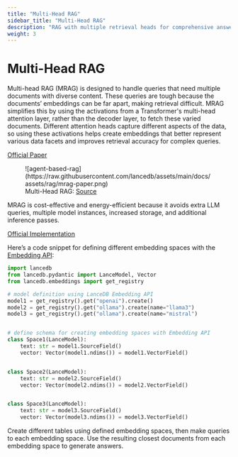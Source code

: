 ```yaml
---
title: "Multi-Head RAG"
sidebar_title: "Multi-Head RAG"
description: "RAG with multiple retrieval heads for comprehensive answers"
weight: 3
---
```


Multi-Head RAG 
====================================================================

Multi-head RAG (MRAG) is designed to handle queries that need multiple documents with diverse content. These queries are tough because the documents’ embeddings can be far apart, making retrieval difficult. MRAG simplifies this by using the activations from a Transformer's multi-head attention layer, rather than the decoder layer, to fetch these varied documents. Different attention heads capture different aspects of the data, so using these activations helps create embeddings that better represent various data facets and improves retrieval accuracy for complex queries.

[Official Paper](https://arxiv.org/pdf/2406.05085)

<figure markdown="span">
  ![agent-based-rag](https://raw.githubusercontent.com/lancedb/assets/main/docs/assets/rag/mrag-paper.png)
  <figcaption>Multi-Head RAG: <a href="https://github.com/spcl/MRAG">Source</a>
  </figcaption>
</figure>

MRAG is cost-effective and energy-efficient because it avoids extra LLM queries, multiple model instances, increased storage, and additional inference passes.

[Official Implementation](https://github.com/spcl/MRAG)

Here’s a code snippet for defining different embedding spaces with the [Embedding API](https://lancedb.github.io/lancedb/embeddings/embedding_functions/):

```python
import lancedb
from lancedb.pydantic import LanceModel, Vector
from lancedb.embeddings import get_registry

# model definition using LanceDB Embedding API
model1 = get_registry().get("openai").create()
model2 = get_registry().get("ollama").create(name="llama3")
model3 = get_registry().get("ollama").create(name="mistral")


# define schema for creating embedding spaces with Embedding API
class Space1(LanceModel):
    text: str = model1.SourceField()
    vector: Vector(model1.ndims()) = model1.VectorField()


class Space2(LanceModel):
    text: str = model2.SourceField()
    vector: Vector(model2.ndims()) = model2.VectorField()


class Space3(LanceModel):
    text: str = model3.SourceField()
    vector: Vector(model3.ndims()) = model3.VectorField()
```

Create different tables using defined embedding spaces, then make queries to each embedding space. Use the resulting closest documents from each embedding space to generate answers.


